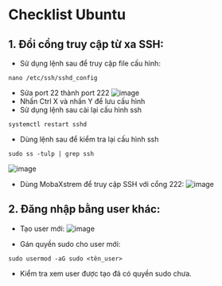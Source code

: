 # Checklist Ubuntu
## 1. Đổi cổng truy cập từ xa SSH:
- Sử dụng lệnh sau để truy cập file cấu hình:
```shell
nano /etc/ssh/sshd_config
```
- Sửa port 22 thành port 222
![image](https://github.com/user-attachments/assets/23d8418a-f11b-45cb-baf9-b493f35857b4)
- Nhấn Ctrl X và nhấn Y để lưu cấu hình 
- Sử dụng lệnh sau cài lại cấu hình ssh
```
systemctl restart sshd
```
- Dùng lệnh sau để kiểm tra lại cấu hình ssh
```
sudo ss -tulp | grep ssh
```
![image](https://github.com/user-attachments/assets/8f9d4998-e527-411d-b9cf-8aa6f07160e4)

- Dùng MobaXstrem để truy cập SSH với cổng 222:
![image](https://github.com/user-attachments/assets/10dd9f3b-6555-494c-8436-3a90d35cb58a)

## 2. Đăng nhập bằng user khác:
- Tạo user mới:
![image](https://github.com/user-attachments/assets/406b4182-bdad-4f31-a7a2-71710ea11a75)

- Gán quyền sudo cho user mới:
```
sudo usermod -aG sudo <tên_user>
```
- Kiểm tra xem user được tạo đã có quyền sudo chưa.

